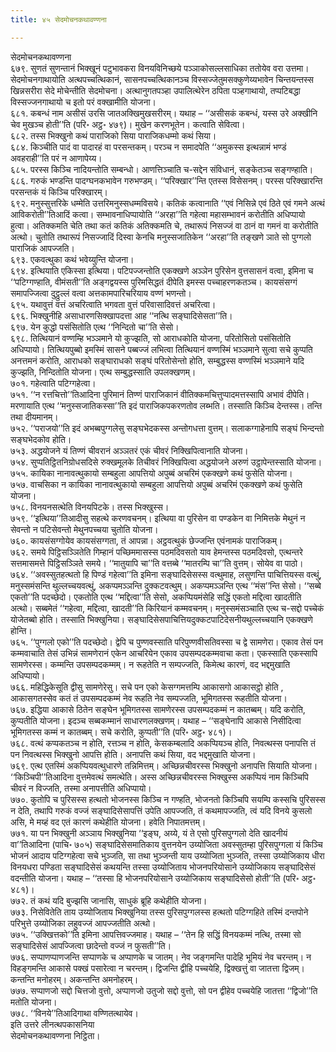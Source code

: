 ```yaml
---
title: ४५ सेदमोचनकथावण्णना

---
```

सेदमोचनकथावण्णना  
६७९. सुणतं सुणन्तानं भिक्खूनं पटुभावकरा विनयविनिच्छये पञ्ञाकोसल्लसाधिका ततोयेव वरा उत्तमा। सेदमोचनगाथायोति अत्थपच्चत्थिकानं, सासनपच्चत्थिकानञ्च विस्सज्जेतुमसक्कुणेय्यभावेन चिन्तयन्तस्स खिन्नसरीरा सेदे मोचेन्तीति सेदमोचना। अत्थानुगतपञ्हा उपालित्थेरेन ठपिता पञ्हगाथायो, तप्पटिबद्धा विस्सज्जनगाथायो च इतो परं वक्खामीति योजना।  
६८१. कबन्धं नाम असीसं उरसि जातअक्खिमुखसरीरम्। यथाह – ‘‘असीसकं कबन्धं, यस्स उरे अक्खीनि चेव मुखञ्च होती’’ति (परि॰ अट्ठ॰ ४७९)। मुखेन करणभूतेन। कत्वाति सेवित्वा।  
६८२. तस्स भिक्खुनो कथं पाराजिको सिया पाराजिकधम्मो कथं सिया।  
६८४. किञ्चीति पादं वा पादारहं वा परसन्तकम्। परञ्च न समादपेति ‘‘अमुकस्स इत्थन्नामं भण्डं अवहराही’’ति परं न आणापेय्य।  
६८५. परस्स किञ्चि नादियन्तोति सम्बन्धो। आणत्तिञ्चाति च-सद्देन संविधानं, सङ्केतञ्च सङ्गण्हाति।  
६८६. गरुकं भण्डन्ति पादग्घनकभावेन गरुभण्डम्। ‘‘परिक्खार’’न्ति एतस्स विसेसनम्। परस्स परिक्खारन्ति परसन्तकं यं किञ्चि परिक्खारम्।  
६९२. मनुस्सुत्तरिके धम्मेति उत्तरिमनुस्सधम्मविसये। कतिकं कत्वानाति ‘‘एवं निसिन्ने एवं ठिते एवं गमने अत्थं आविकरोती’’तिआदिं कत्वा। सम्भावनाधिप्पायोति ‘‘अरहा’’ति गहेत्वा महासम्भावनं करोतीति अधिप्पायो हुत्वा। अतिक्कमति चेति तथा कतं कतिकं अतिक्कमति चे, तथारूपं निसज्जं वा ठानं वा गमनं वा करोतीति अत्थो। चुतोति तथारूपं निसज्जादिं दिस्वा केनचि मनुस्सजातिकेन ‘‘अरहा’’ति तङ्खणे ञाते सो पुग्गलो पाराजिकं आपज्जति।  
६९३. एकवत्थुका कथं भवेय्युन्ति योजना।  
६९४. इत्थियाति एकिस्सा इत्थिया। पटिपज्जन्तोति एकक्खणे अञ्ञेन पुरिसेन वुत्तसासनं वत्वा, इमिना च ‘‘पटिग्गण्हाति, वीमंसती’’ति अङ्गद्वयस्स पुरिमसिद्धतं दीपेति इमस्स पच्चाहरणकतञ्च। कायसंसग्गं समापज्जित्वा दुट्ठुल्लं वत्वा अत्तकामपारिचरियाय वण्णं भणन्तो।  
६९५. यथावुत्तं वत्तं अचरित्वाति भगवता वुत्तं परिवासादिवत्तं अचरित्वा।  
६९६. भिक्खुनीहि असाधारणसिक्खापदत्ता आह ‘‘नत्थि सङ्घादिसेसता’’ति।  
६९७. येन कुद्धो पसंसितोति एत्थ ‘‘निन्दितो चा’’ति सेसो।  
६९८. तित्थियानं वण्णम्हि भञ्ञमाने यो कुज्झति, सो आराधकोति योजना, परितोसितो पसंसितोति अधिप्पायो। तित्थियपुब्बो इमस्मिं सासने पब्बज्जं लभित्वा तित्थियानं वण्णस्मिं भञ्ञमाने सुत्वा सचे कुप्पति अनत्तमनं करोति, आराधको सङ्घाराधको सङ्घं परितोसेन्तो होति, सम्बुद्धस्स वण्णस्मिं भञ्ञमाने यदि कुज्झति, निन्दितोति योजना। एत्थ सम्बुद्धस्साति उपलक्खणम्।  
७०१. गहेत्वाति पटिग्गहेत्वा।  
७५१. ‘‘न रत्तचित्तो’’तिआदिना पुरिमानं तिण्णं पाराजिकानं वीतिक्कमचित्तुप्पादमत्तस्सापि अभावं दीपेति। मरणायाति एत्थ ‘‘मनुस्सजातिकस्सा’’ति इदं पाराजिकपकरणतोव लब्भति। तस्साति किञ्चि देन्तस्स। तन्ति तथा दीयमानम्।  
७५२. ‘‘पराजयो’’ति इदं अभब्बपुग्गलेसु सङ्घभेदकस्स अन्तोगधत्ता वुत्तम्। सलाकग्गाहेनापि सङ्घं भिन्दन्तो सङ्घभेदकोव होति।  
७५३. अद्धयोजने यं तिण्णं चीवरानं अञ्ञतरं एकं चीवरं निक्खिपित्वानाति योजना।  
७५४. सुप्पतिट्ठितनिग्रोधसदिसे रुक्खमूलके तिचीवरं निक्खिपित्वा अद्धयोजने अरुणं उट्ठापेन्तस्साति योजना।  
७५५. कायिका नानावत्थुकायो सम्बहुला आपत्तियो अपुब्बं अचरिमं एकक्खणे कथं फुसेति योजना।  
७५७. वाचसिका न कायिका नानावत्थुकायो सम्बहुला आपत्तियो अपुब्बं अचरिमं एकक्खणे कथं फुसेति योजना।  
७५८. विनयनसत्थेति विनयपिटके। तस्स भिक्खुस्स।  
७५९. ‘‘इत्थिया’’तिआदीसु सहत्थे करणवचनम्। इत्थिया वा पुरिसेन वा पण्डकेन वा निमित्तके मेथुनं न सेवन्तो न पटिसेवन्तो मेथुनपच्चया चुतोति योजना।  
७६०. कायसंसग्गोयेव कायसंसग्गता, तं आपन्ना। अट्ठवत्थुकं छेज्जन्ति एवंनामकं पाराजिकम्।  
७६२. समये पिट्ठिसञ्ञितेति गिम्हानं पच्छिममासस्स पठमदिवसतो याव हेमन्तस्स पठमदिवसो, एत्थन्तरे सत्तमासमत्ते पिट्ठिसञ्ञिते समये। ‘‘मातुयापि चा’’ति वत्तब्बे ‘‘मातरम्पि चा’’ति वुत्तम्। सोयेव वा पाठो।  
७६४. ‘‘अवस्सुतहत्थतो हि पिण्डं गहेत्वा’’ति इमिना सङ्घादिसेसस्स वत्थुमाह, लसुणन्ति पाचित्तियस्स वत्थुं, मनुस्समंसन्ति थुल्लच्चयवत्थुं, अकप्पमञ्ञन्ति दुक्कटवत्थुम्। अकप्पमञ्ञन्ति एत्थ ‘‘मंस’’न्ति सेसो। ‘‘सब्बे एकतो’’ति पदच्छेदो। एकतोति एत्थ ‘‘मद्दित्वा’’ति सेसो, अकप्पियमंसेहि सद्धिं एकतो मद्दित्वा खादतीति अत्थो। सब्बमेतं ‘‘गहेत्वा, मद्दित्वा, खादती’’ति किरियानं कम्मवचनम्। मनुस्समंसञ्चाति एत्थ च-सद्दो पच्चेकं योजेतब्बो होति। तस्साति भिक्खुनिया। सङ्घादिसेसपाचित्तियदुक्कटपाटिदेसनीयथुल्लच्चयानि एकक्खणे होन्ति।  
७६५. ‘‘पुग्गलो एको’’ति पदच्छेदो। द्वेपि च पुण्णवस्साति परिपुण्णवीसतिवस्सा च द्वे सामणेरा। एकाव तेसं पन कम्मवाचाति तेसं उभिन्नं सामणेरानं एकेन आचरियेन एकाव उपसम्पदकम्मवाचा कता। एकस्साति एकस्सापि सामणेरस्स। कम्मन्ति उपसम्पदकम्मम्। न रूहतेति न सम्पज्जति, किमेत्थ कारणं, वद भद्दमुखाति अधिप्पायो।  
७६६. महिद्धिकेसूति द्वीसु सामणेरेसु। सचे पन एको केसग्गमत्तम्पि आकासगो आकासट्ठो होति , आकासगतस्सेव कतं तं उपसम्पदकम्मं नेव रूहति नेव सम्पज्जति, भूमिगतस्स रूहतीति योजना।  
७६७. इद्धिया आकासे ठितेन सङ्घेन भूमिगतस्स सामणेरस्स उपसम्पदकम्मं न कातब्बम्। यदि करोति, कुप्पतीति योजना। इदञ्च सब्बकम्मानं साधारणलक्खणम्। यथाह – ‘‘सङ्घेनापि आकासे निसीदित्वा भूमिगतस्स कम्मं न कातब्बम्। सचे करोति, कुप्पती’’ति (परि॰ अट्ठ॰ ४८१)।  
७६८. वत्थं कप्पकतञ्च न होति, रत्तञ्च न होति, केसकम्बलादि अकप्पियञ्च होति, निवत्थस्स पनापत्ति तं पन निवत्थस्स भिक्खुनो आपत्ति होति। अनापत्ति कथं सिया, वद भद्दमुखाति योजना।  
७६९. एत्थ एतस्मिं अकप्पियवत्थुधारणे तन्निमित्तम्। अच्छिन्नचीवरस्स भिक्खुनो अनापत्ति सियाति योजना। ‘‘किञ्चिपी’’तिआदिना वुत्तमेवत्थं समत्थेति। अस्स अच्छिन्नचीवरस्स भिक्खुस्स अकप्पियं नाम किञ्चिपि चीवरं न विज्जति, तस्मा अनापत्तीति अधिप्पायो।  
७७०. कुतोपि च पुरिसस्स हत्थतो भोजनस्स किञ्चि न गण्हति, भोजनतो किञ्चिपि सयम्पि कस्सचि पुरिसस्स न देति, तथापि गरुकं वज्जं सङ्घादिसेसापत्तिं उपेति आपज्जति, तं कथमापज्जति, त्वं यदि विनये कुसलो असि, मे मय्हं वद एतं कारणं कथेहीति योजना। हवेति निपातमत्तम्।  
७७१. या पन भिक्खुनी अञ्ञाय भिक्खुनिया ‘‘इङ्घ, अय्ये, यं ते एसो पुरिसपुग्गलो देति खादनीयं वा’’तिआदिना (पाचि॰ ७०५) सङ्घादिसेसमातिकाय वुत्तनयेन उय्योजिता अवस्सुतम्हा पुरिसपुग्गला यं किञ्चि भोजनं आदाय पटिग्गहेत्वा सचे भुञ्जति, सा तथा भुञ्जन्ती याय उय्योजिता भुञ्जति, तस्सा उय्योजिकाय धीरा विनयधरा पण्डिता सङ्घादिसेसं कथयन्ति तस्सा उय्योजिताय भोजनपरियोसाने उय्योजिकाय सङ्घादिसेसं वदन्तीति योजना। यथाह – ‘‘तस्सा हि भोजनपरियोसाने उय्योजिकाय सङ्घादिसेसो होती’’ति (परि॰ अट्ठ॰ ४८१)।  
७७२. तं कथं यदि बुज्झसि जानासि, साधुकं ब्रूहि कथेहीति योजना।  
७७३. निसेवितेति ताय उय्योजिताय भिक्खुनिया तस्स पुरिसपुग्गलस्स हत्थतो पटिग्गहिते तस्मिं दन्तपोने परिभुत्ते उय्योजिका लहुवज्जं आपज्जतीति अत्थो।  
७७५. ‘‘उक्खित्तको’’ति इमिना आपत्तिवज्जमाह। यथाह – ‘‘तेन हि सद्धिं विनयकम्मं नत्थि, तस्मा सो सङ्घादिसेसं आपज्जित्वा छादेन्तो वज्जं न फुसती’’ति।  
७७६. सप्पाणप्पाणजन्ति सप्पाणके च अप्पाणके च जातम्। नेव जङ्गमन्ति पादेहि भूमियं नेव चरन्तम्। न विहङ्गमन्ति आकासे पक्खं पसारेत्वा न चरन्तम्। द्विजन्ति द्वीहि पच्चयेहि, द्विक्खत्तुं वा जातत्ता द्विजम्। कन्तन्ति मनोहरम्। अकन्तन्ति अमनोहरम्।  
७७७. सप्पाणजो सद्दो चित्तजो वुत्तो, अप्पाणजो उतुजो सद्दो वुत्तो, सो पन द्वीहेव पच्चयेहि जातत्ता ‘‘द्विजो’’ति मतोति योजना।  
७७८. ‘‘विनये’’तिआदिगाथा वण्णितत्थायेव।  
इति उत्तरे लीनत्थपकासनिया  
सेदमोचनकथावण्णना निट्ठिता।  